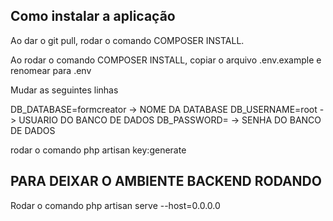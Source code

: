 ## Como instalar a aplicação ##

Ao dar o git pull, rodar o comando COMPOSER INSTALL.

Ao rodar o comando COMPOSER INSTALL, copiar o arquivo .env.example e renomear para .env

Mudar as seguintes linhas

DB_DATABASE=formcreator -> NOME DA DATABASE
DB_USERNAME=root -> USUARIO DO BANCO DE DADOS
DB_PASSWORD= -> SENHA DO BANCO DE DADOS

rodar o comando php artisan key:generate

## PARA DEIXAR O AMBIENTE BACKEND RODANDO ##
Rodar o comando php artisan serve --host=0.0.0.0
